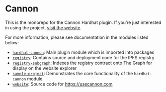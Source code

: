 # Cannon

This is the monorepo for the Cannon Hardhat plugin. If you’re just interested in using the project, [visit the website](https://usecannon.com).

For more information, please see documentation in the modules listed below:

* [`hardhat-cannon`](packages/hardhat-cannon): Main plugin module which is imported into packages
* [`registry`](packages/registry): Contains source and deployment code for the IPFS registry
* [`registry-subgraph`](packages/registry-subgraph): Indexes the registry contract onto The Graph for display on the website explorer
* [`sample-project`](packages/sample-project): Demonstrates the core functionality of the `hardhat-cannon` module
* [`website`](packages/website): Source code for https://usecannon.com
